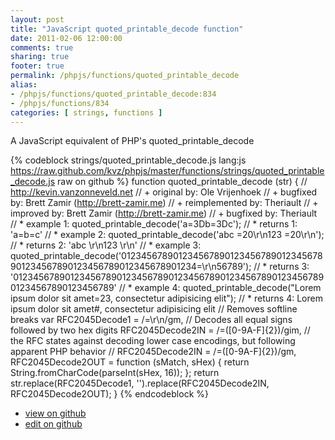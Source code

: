 ```yaml
---
layout: post
title: "JavaScript quoted_printable_decode function"
date: 2011-02-06 12:00:00
comments: true
sharing: true
footer: true
permalink: /phpjs/functions/quoted_printable_decode
alias:
- /phpjs/functions/quoted_printable_decode:834
- /phpjs/functions/834
categories: [ strings, functions ]
---
```

A JavaScript equivalent of PHP's quoted_printable_decode
<!-- more -->
{% codeblock strings/quoted_printable_decode.js lang:js https://raw.github.com/kvz/phpjs/master/functions/strings/quoted_printable_decode.js raw on github %}
function quoted_printable_decode (str) {
    // http://kevin.vanzonneveld.net
    // +   original by: Ole Vrijenhoek
    // +   bugfixed by: Brett Zamir (http://brett-zamir.me)
    // +   reimplemented by: Theriault
    // +   improved by: Brett Zamir (http://brett-zamir.me)
    // +   bugfixed by: Theriault
    // *     example 1: quoted_printable_decode('a=3Db=3Dc');
    // *     returns 1: 'a=b=c'
    // *     example 2: quoted_printable_decode('abc  =20\r\n123  =20\r\n');
    // *     returns 2: 'abc   \r\n123   \r\n'
    // *     example 3: quoted_printable_decode('012345678901234567890123456789012345678901234567890123456789012345678901234=\r\n56789');
    // *     returns 3: '01234567890123456789012345678901234567890123456789012345678901234567890123456789'
    // *    example 4: quoted_printable_decode("Lorem ipsum dolor sit amet=23, consectetur adipisicing elit");
    // *    returns 4: Lorem ipsum dolor sit amet#, consectetur adipisicing elit
    // Removes softline breaks
    var RFC2045Decode1 = /=\r\n/gm,
        // Decodes all equal signs followed by two hex digits
        RFC2045Decode2IN = /=([0-9A-F]{2})/gim,
        // the RFC states against decoding lower case encodings, but following apparent PHP behavior
        // RFC2045Decode2IN = /=([0-9A-F]{2})/gm,
        RFC2045Decode2OUT = function (sMatch, sHex) {
            return String.fromCharCode(parseInt(sHex, 16));
        };
    return str.replace(RFC2045Decode1, '').replace(RFC2045Decode2IN, RFC2045Decode2OUT);
}
{% endcodeblock %}
<ul>
 <li><a href="https://github.com/kvz/phpjs/blob/master/functions/strings/quoted_printable_decode.js">view on github</a></li>
 <li><a href="https://github.com/kvz/phpjs/edit/master/functions/strings/quoted_printable_decode.js">edit on github</a></li>
</ul>
